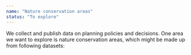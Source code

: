 ```yaml
---
name: "Nature conservation areas"
status: "To explore"
---
```


We collect and publish data on planning policies and decisions. One area we want to explore is nature conservation areas, which might be made up from following datasets:
